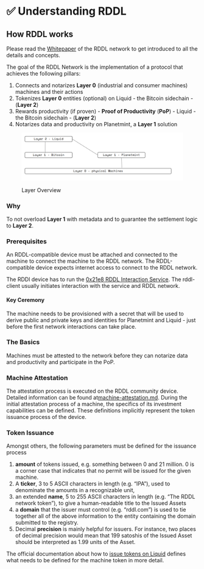 # ✅ Understanding RDDL

## How RDDL works

Please read the [Whitepaper](https://www.rddl.io/s/The-RDDL-Network-Vision-for-a-Physical-Trust-Layer-v13.pdf) of the RDDL network to get introduced to all the details and concepts.

The goal of the RDDL Network is the implementation of a protocol that achieves the following pillars:

1. Connects and notarizes **Layer 0** (industrial and consumer machines) machines and their actions
2. Tokenizes **Layer 0** entities (optional) on Liquid - the Bitcoin sidechain - (**Layer 2**)
3. Rewards productivity (if proven) - **Proof of Productivity** (**PoP**) - Liquid - the Bitcoin sidechain - (**Layer 2**)
4. Notarizes data and productivity on Planetmint, a **Layer 1** solution

<figure><img src="../.gitbook/assets/image (1) (1) (1).png" alt=""><figcaption><p>Layer Overview</p></figcaption></figure>

### Why

To not overload **Layer 1** with metadata and to guarantee the settlement logic to **Layer 2**.

### Prerequisites

An RDDL-compatible device must be attached and connected to the machine to connect the machine to the RDDL network. The RDDL-compatible device expects internet access to connect to the RDDL network.&#x20;

The RDDl device has to run the [0x21e8 RDDL Interaction Service](https://github.com/rddl-network/0x21e8). The rddl-client usually initiates interaction with the service and RDDL network.

#### Key Ceremony

The machine needs to be provisioned with a secret that will be used to derive public and private keys and identities for Planetmint and Liquid - just before the first network interactions can take place.

### The Basics

Machines must be attested to the network before they can notarize data and productivity and participate in the PoP.

### Machine Attestation

The attestation process is executed on the RDDL community device. Detailed information can be found at[machine-attestation.md](../use-cases/machine-attestation.md "mention"). During the initial attestation process of a machine, the specifics of its investment capabilities can be defined. These definitions implicitly represent the token issuance process of the device.&#x20;

### Token Issuance

Amongst others, the following parameters must be defined for the issuance process

1. **amount** of tokens issued, e.g. something between 0 and 21 million. 0 is a corner case that indicates that no permit will be issued for the given machine.
2. A **ticker**, 3 to 5 ASCII characters in length (e.g. “IPA”), used to denominate the amounts in a recognizable unit,
3. an extended **name**, 5 to 255 ASCII characters in length (e.g. “The RDDL network token”), to give a human-readable title to the Issued Assets
4. a **domain** that the issuer must control (e.g. “rddl.com”) is used to tie together all of the above information to the entity containing the domain submitted to the registry.
5. Decimal **precision** is mainly helpful for issuers. For instance, two places of decimal precision would mean that 199 satoshis of the Issued Asset should be interpreted as 1.99 units of the Asset.

The official documentation about how to [issue tokens on Liquid](https://docs.blockstream.com/liquid/technical\_overview.html#issued-assets) defines what needs to be defined for the machine token in more detail.&#x20;




